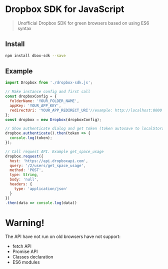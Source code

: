 # Dropbox SDK for JavaScript
> Unofficial Dropbox SDK for green browsers based on using ES6 syntax

## Install

```bash
npm install dbox-sdk --save
```

## Example
```js
import Dropbox from './dropbox-sdk.js';

// Make instance config and first call 
const dropboxConfig = {
  folderName: 'YOUR_FOLDER_NAME',
  appKey: 'YOUR_APP_KEY',
  redirectUri: 'YOUR_APP_REDIRECT_URI'//example: http://localhost:8000
};
const dropbox = new Dropbox(dropboxConfig);
```

```js
// Show authenticate dialog and get token (token autosave to localStorage in '__db_token' key)
dropbox.authenticate().then(token => {
  console.log(token);
});
```

```js
// Call request API. Example get_space_usage
dropbox.request({
  host: 'https://api.dropboxapi.com',
  query: '/2/users/get_space_usage',
  method: 'POST',
  type: String,
  body: 'null',
  headers: {
    type: 'application/json'
  }
})
.then(data => console.log(data))
```

Warning!
===

The API have not run on old browsers have not support:

* fetch API
* Promise API
* Classes declaration
* ES6 modules
